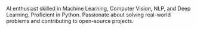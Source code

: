 AI enthusiast skilled in Machine Learning, Computer Vision, NLP, and Deep Learning. Proficient in Python. Passionate about solving real-world problems and contributing to open-source projects. 
